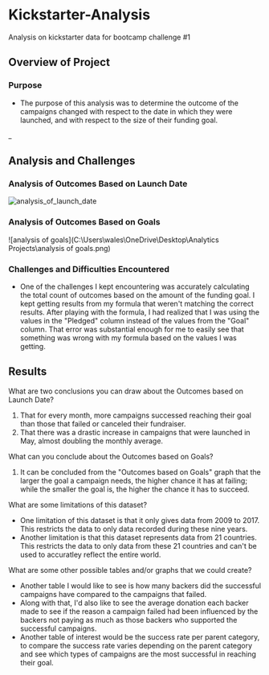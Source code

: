 # Kickstarter-Analysis
Analysis on kickstarter data for bootcamp challenge #1

## Overview of Project

### Purpose
- The purpose of this analysis was to determine the outcome of the campaigns changed with respect to the date in which they were launched, and with respect to the size of their funding goal.

_
## Analysis and Challenges

### Analysis of Outcomes Based on Launch Date
![analysis_of_launch_date](C:\Users\wales\OneDrive\Desktop\Analytics_Projects\analysis_of_launch_date.png)

### Analysis of Outcomes Based on Goals
![analysis of goals](C:\Users\wales\OneDrive\Desktop\Analytics Projects\analysis of goals.png)

### Challenges and Difficulties Encountered
- One of the challenges I kept encountering was accurately calculating the total count of outcomes based on the amount of the funding goal. I kept getting results from my formula that weren't matching the correct results. After playing with the formula, I had realized that I was using the values in the "Pledged" column instead of the values from the "Goal" column. That error was substantial enough for me to easily see that something was wrong with my formula based on the values I was getting. 

## Results
What are two conclusions you can draw about the Outcomes based on Launch Date?
1. That for every month, more campaigns successed reaching their goal than those that failed or canceled their fundraiser. 
2. That there was a drastic increase in campaigns that were launched in May, almost doubling the monthly average. 

What can you conclude about the Outcomes based on Goals?
1. It can be concluded from the "Outcomes based on Goals" graph that the larger the goal a campaign needs, the higher chance it has at failing; while the smaller the goal is, the higher the chance it has to succeed.

What are some limitations of this dataset?
- One limitation of this dataset is that it only gives data from 2009 to 2017. This restricts the data to only data recorded during these nine years. 
- Another limitation is that this dataset represents data from 21 countries. This restricts the data to only data from these 21 countries and can't be used to accuratley reflect the entire world.

What are some other possible tables and/or graphs that we could create?
- Another table I would like to see is how many backers did the successful campaigns have compared to the campaigns that failed. 
- Along with that, I'd also like to see the average donation each backer made to see if the reason a campaign failed had been influenced by the backers not paying as much as those backers who supported the successful campaigns. 
- Another table of interest would be the success rate per parent category, to compare the success rate varies depending on the parent category and see which types of campaigns are the most successful in reaching their goal.
